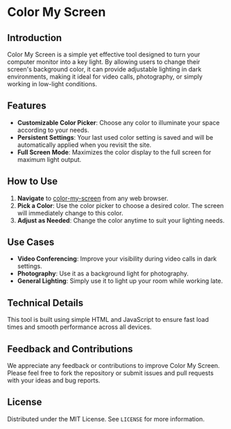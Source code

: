 # Color My Screen

## Introduction
Color My Screen is a simple yet effective tool designed to turn your computer monitor into a key light. By allowing users to change their screen's background color, it can provide adjustable lighting in dark environments, making it ideal for video calls, photography, or simply working in low-light conditions.

## Features
- **Customizable Color Picker**: Choose any color to illuminate your space according to your needs.
- **Persistent Settings**: Your last used color setting is saved and will be automatically applied when you revisit the site.
- **Full Screen Mode**: Maximizes the color display to the full screen for maximum light output.

## How to Use
1. **Navigate** to [color-my-screen](http://color-my-screen.com) from any web browser.
2. **Pick a Color**: Use the color picker to choose a desired color. The screen will immediately change to this color.
3. **Adjust as Needed**: Change the color anytime to suit your lighting needs.

## Use Cases
- **Video Conferencing**: Improve your visibility during video calls in dark settings.
- **Photography**: Use it as a background light for photography.
- **General Lighting**: Simply use it to light up your room while working late.

## Technical Details
This tool is built using simple HTML and JavaScript to ensure fast load times and smooth performance across all devices.

## Feedback and Contributions
We appreciate any feedback or contributions to improve Color My Screen. Please feel free to fork the repository or submit issues and pull requests with your ideas and bug reports.

## License
Distributed under the MIT License. See `LICENSE` for more information.